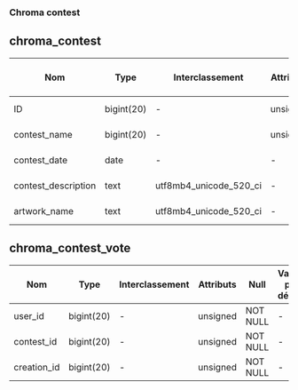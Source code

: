 ### Chroma contest ###

## chroma_contest

| Nom | Type | Interclassement | Attributs | Null | Valeur par défaut | Extra |
| --- | --- | --- | --- | --- | --- | --- |
| ID | bigint(20) | - | unsigned |  NOT NULL | - | AUTO_INCREMENT |
| contest_name | bigint(20) | - | unsigned | NOT NULL | - | - |
| contest_date | date | - | - | NOT NULL | timestamp | - |
| contest_description | text | utf8mb4_unicode_520_ci | - | NOT NULL | ' ' | - |
| artwork_name | text | utf8mb4_unicode_520_ci | - | NOT NULL | ' ' | - |

## chroma_contest_vote

| Nom | Type | Interclassement | Attributs | Null | Valeur par défaut | Extra |
| --- | --- | --- | --- | --- | --- | --- |
| user_id | bigint(20) | - | unsigned | NOT NULL | - | - |
| contest_id| bigint(20) | - | unsigned | NOT NULL | - | - |
| creation_id | bigint(20) | - | unsigned | NOT NULL | - | - |